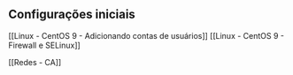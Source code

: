## Configurações iniciais
[[Linux - CentOS 9 - Adicionando contas de usuários]]
[[Linux - CentOS 9 - Firewall e SELinux]]

[[Redes - CA]]